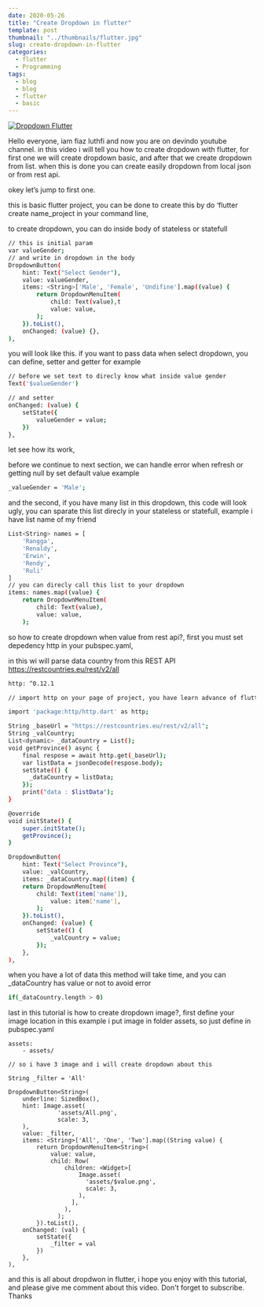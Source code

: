 ```yaml
---
date: 2020-05-26
title: "Create Dropdown in flutter"
template: post
thumbnail: "../thumbnails/flutter.jpg"
slug: create-dropdown-in-flutter
categories:
  - flutter
  - Programming
tags:
  - blog
  - blog
  - flutter
  - basic
---
```


[![Dropdown Flutter](https://img.youtube.com/vi/qoK21pEQoEw/0.jpg)](https://www.youtube.com/watch?v=qoK21pEQoEw)

Hello everyone, iam fiaz luthfi and now you are on devindo youtube channel. in this video i will tell you how to create dropdown with flutter, for first one we will create dropdown basic, and after that we create dropdown from list. when this is done you can create easily dropdown from local json or from rest api.

okey let’s jump to first one.

this is basic flutter project, you can be done to create this by do ‘flutter create name_project in your command line,

to create dropdown, you can do inside body of stateless or statefull
```bash
// this is initial param
var valueGender;
// and write in dropdown in the body
DropdownButton(
    hint: Text("Select Gender"),
    value: valueGender,
    items: <String>['Male', 'Female', 'Undifine'].map((value) {
        return DropdownMenuItem(
            child: Text(value),t
            value: value,
        );
    }).toList(),
    onChanged: (value) {},
),
```

you will look like this.
if you want to pass data when select dropdown, you can define, setter and getter for example

```bash
// before we set text to direcly know what inside value gender
Text('$valueGender')

// and setter
onChanged: (value) {
    setState({
        valueGender = value;
    })
},

```
let see how its work,

before we continue to next section, we can handle error when refresh or getting null by set default value
example

```bash
_valueGender = 'Male';
```

and the second, if you have many list in this dropdown, this code will look ugly, you can sparate this list direcly in your stateless or statefull, example i have list name of my friend

```bash
List<String> names = [
    'Rangga',
    'Renaldy',
    'Erwin',
    'Rendy',
    'Ruli'
]
// you can direcly call this list to your dropdown
items: names.map((value) {
    return DropdownMenuItem(
        child: Text(value),
        value: value,
    );
```

so how to create dropdown when value from rest api?, first you must set depedency http in your pubspec.yaml,

in this wi will parse data country from this REST API https://restcountries.eu/rest/v2/all
```bash
http: ^0.12.1

// import http on your page of project, you have learn advance of flutter you can sparate between logic and view, but in this tutorial i will show booth in one widget

import 'package:http/http.dart' as http;

String _baseUrl = "https://restcountries.eu/rest/v2/all";
String _valCountry;
List<dynamic> _dataCountry = List();
void getProvince() async {
    final respose = await http.get(_baseUrl); 
    var listData = jsonDecode(respose.body);
    setState(() {
      _dataCountry = listData;
    });
    print("data : $listData");
}

@override
void initState() {
    super.initState();
    getProvince(); 
}

DropdownButton(
    hint: Text("Select Province"),
    value: _valCountry,
    items: _dataCountry.map((item) {
    return DropdownMenuItem(
        child: Text(item['name']),
            value: item['name'],
        );
    }).toList(),
    onChanged: (value) {
        setState(() {
            _valCountry = value;
        });
    },
),
```
when you have a lot of data this method will take time, and you can _dataCountry has value or not to avoid error

```bash
if(_dataCountry.length > 0)
```

last in this tutorial is how to create dropdown image?, first define your image location in this example i put image in folder assets, so just define in pubspec.yaml
```
assets:
    - assets/

// so i have 3 image and i will create dropdown about this

String _filter = 'All'

DropdownButton<String>(
    underline: SizedBox(),
    hint: Image.asset(
              'assets/All.png',
              scale: 3,
    ),
    value: _filter,
    items: <String>['All', 'One', 'Two'].map((String value) {
        return DropdownMenuItem<String>(
            value: value,
            child: Row(
                children: <Widget>[
                    Image.asset(
                      'assets/$value.png',
                      scale: 3,
                    ),
                  ],
                ),
              );
        }).toList(),
    onChanged: (val) {
        setState({
            _filter = val
        })
    },
),
```

and this is all about dropdwon in flutter, i hope you enjoy with this tutorial, and please give me comment about this video. Don't forget to subscribe. 
Thanks
